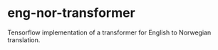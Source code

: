 # eng-nor-transformer
Tensorflow implementation of a transformer for English to Norwegian translation.
